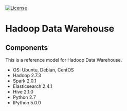 [![License](https://img.shields.io/badge/license-Apache%202-blue.svg)](LICENSE)

Hadoop Data Warehouse
====================

Components
----------
This is a reference model for Hadoop Data Warehouse.

* OS: Ubuntu, Debian, CentOS
* Hadoop 2.7.3
* Spark 2.0.1
* Elasticsearch 2.4.1
* Hive 2.1.0
* Python 2.7
* IPython 5.0.0
